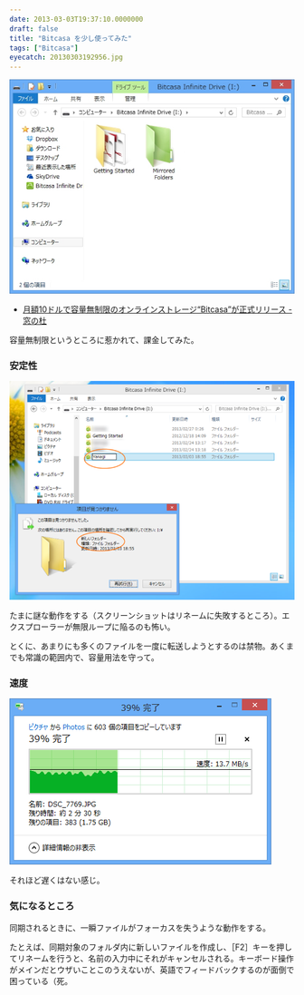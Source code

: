 ```yaml
---
date: 2013-03-03T19:37:10.0000000
draft: false
title: "Bitcasa を少し使ってみた"
tags: ["Bitcasa"]
eyecatch: 20130303192956.jpg
---
```

<p><span itemscope itemtype="http://schema.org/Photograph"><img src="20130303192956.jpg" alt="f:id:daruyanagi:20130303192956j:plain" title="f:id:daruyanagi:20130303192956j:plain" class="hatena-fotolife" itemprop="image"></span></p>

<ul>
<li><a href="http://www.forest.impress.co.jp/docs/news/20130206_586732.html">&#x6708;&#x984D;10&#x30C9;&#x30EB;&#x3067;&#x5BB9;&#x91CF;&#x7121;&#x5236;&#x9650;&#x306E;&#x30AA;&#x30F3;&#x30E9;&#x30A4;&#x30F3;&#x30B9;&#x30C8;&#x30EC;&#x30FC;&#x30B8;&ldquo;Bitcasa&rdquo;&#x304C;&#x6B63;&#x5F0F;&#x30EA;&#x30EA;&#x30FC;&#x30B9; - &#x7A93;&#x306E;&#x675C;</a></li>
</ul><p>容量無制限というところに惹かれて、課金してみた。</p>

<div class="section">
<h3>安定性</h3>
<p><span itemscope itemtype="http://schema.org/Photograph"><img src="20130303193041.png" alt="f:id:daruyanagi:20130303193041p:plain" title="f:id:daruyanagi:20130303193041p:plain" class="hatena-fotolife" itemprop="image"></span></p><p>たまに謎な動作をする（スクリーンショットはリネームに失敗するところ）。エクスプローラーが無限ループに陥るのも怖い。</p><p>とくに、あまりにも多くのファイルを一度に転送しようとするのは禁物。あくまでも常識の範囲内で、容量用法を守って。</p>

</div>
<div class="section">
<h3>速度</h3>
<p><span itemscope itemtype="http://schema.org/Photograph"><img src="20130303193215.png" alt="f:id:daruyanagi:20130303193215p:plain" title="f:id:daruyanagi:20130303193215p:plain" class="hatena-fotolife" itemprop="image"></span></p><p>それほど遅くはない感じ。</p>

</div>
<div class="section">
<h3>気になるところ</h3>
<p>同期されるときに、一瞬ファイルがフォーカスを失うような動作をする。</p><p>たとえば、同期対象のフォルダ内に新しいファイルを作成し、［F2］キーを押してリネームを行うと、名前の入力中にそれがキャンセルされる。キーボード操作がメインだとウザいことこのうえないが、英語でフィードバックするのが面倒で困っている（死。</p>

</div>